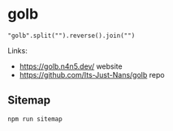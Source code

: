 # golb

`"golb".split("").reverse().join("")`

Links:

- <https://golb.n4n5.dev/> website
- <https://github.com/Its-Just-Nans/golb> repo

## Sitemap

```sh
npm run sitemap
```
